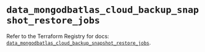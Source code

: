 # `data_mongodbatlas_cloud_backup_snapshot_restore_jobs`

Refer to the Terraform Registry for docs: [`data_mongodbatlas_cloud_backup_snapshot_restore_jobs`](https://registry.terraform.io/providers/mongodb/mongodbatlas/1.17.2/docs/data-sources/cloud_backup_snapshot_restore_jobs).
